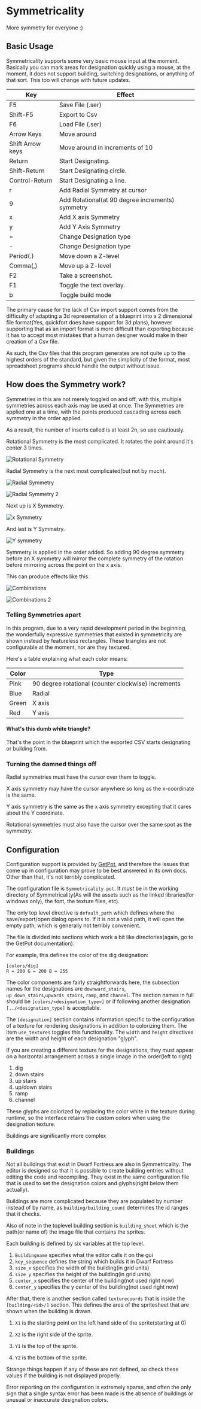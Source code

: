Symmetricality
==============

More symmetry for everyone :)

Basic Usage
-----------

Symmetricality supports some very basic mouse input at the moment. Basically you can mark areas for designation quickly using a mouse, at the moment, it does not support building, switching designations, or anything of that sort. This too will change with future updates.

| Key              | Effect                                           |
|------------------|--------------------------------------------------|
| F5               | Save File (.ser)                                 |
| Shift-F5         | Export to Csv                                    |
| F6               | Load File (.ser)                                 |
| Arrow Keys       | Move around                                      |
| Shift Arrow keys | Move around in increments of 10                  |
| Return           | Start Designating.                               |
| Shift-Return     | Start Designating circle.                        |
| Control-Return   | Start Designating a line.                        |
| r                | Add Radial Symmetry at cursor                    |
| 9                | Add Rotational(at 90 degree increments) symmetry |
| x                | Add X axis Symmetry                              |
| y                | Add Y Axis Symmetry                              |
| =                | Change Designation type                          |
| \-               | Change Designation type                          |
| Period(.)        | Move down a Z-level                              |
| Comma(,)         | Move up a Z-level                                |
| F2               | Take a screenshot.                               |
| F1               | Toggle the text overlay.                         |
|b				   | Toggle build mode								  |

The primary cause for the lack of Csv import support comes from the difficulty
of adapting a 3d representation of a blueprint into a 2 dimensional file
format(Yes, quickfort does have support for 3d plans), however supporting that
as an import format is more difficult than exporting because it has to accept
most mistakes that a human designer would make in their creation of a Csv file.

As such, the Csv files that this program generates are not quite up to the
highest orders of the standard, but given the simplicity of the format, most
spreadsheet programs should handle the output without issue.

How does the Symmetry work?
---------------------------

Symmetries in this are not merely toggled on and off, with this, multiple
symmetries across each axis may be used at once. The Symmetries are applied one
at a time, with the points produced cascading across each symmetry in the order
applied.

As a result, the number of inserts called is at least 2n, so use cautiously.

Rotational Symmetry is the most complicated. It rotates the point around it's
center 3 times.

![Rotational Symmetry](http://i.imgur.com/guuqSBR.png)

Radial Symmetry is the next most complicated(but not by much).

![Radial Symmetry](http://i.imgur.com/ZwfO5zN.png)

![Radial Symmetry 2](<http://i.imgur.com/6k1PaCd.png>)

Next up is X Symmetry.

![x Symmetry](<http://i.imgur.com/7pN3ii2.png>)

And last is Y Symmetry.

![Y symmetry](<http://i.imgur.com/u8SsO6G.png>)

Symmetry is applied in the order added. So adding 90 degree symmetry before an X
symmetry will mirror the complete symmetry of the rotation before mirroring
across the point on the x axis.

This can produce effects like this

![Combinations](http://i.imgur.com/FdDpbov.png)

![Combinations 2](http://i.imgur.com/1CN9EY9.png)

### Telling Symmetries apart

In this program, due to a very rapid development period in the beginning, the wonderfully expressive symmetries that existed in symmetricity are shown instead by featureless rectangles. These triangles are not configurable at the moment, nor are they textured.

Here's a table explaining what each color means:

|Color|Type|
|-----|----|
|Pink | 90 degree rotational (counter clockwise) increments|
|Blue| Radial|
|Green|X axis|
|Red|Y axis|

#### What's this dumb white triangle?

That's the point in the blueprint which the exported CSV starts designating or building from.

### Turning the damned things off

Radial symmetries must have the cursor over them to toggle.

X axis symmetry may have the cursor anywhere so long as the x-coordinate is the same.

Y axis symmetry is the same as the x axis symmetry excepting that it cares about the Y coordinate.

Rotational symmetries must also have the cursor over the same spot as the symmetry.


Configuration
-------------

Configuration support is provided by [GetPot](http://getpot.sourceforge.net/),
and therefore the issues that come up in configuration may prove to be best
answered in its own docs. Other than that, it's not terribly complicated.
 

The configuration file is `Symmetricality.pot`. It *must* be in the working directory of Symmetricality(As will the assets such as the linked libraries(for windows only), the font, the texture files, etc).

The only top level directive is `default_path` which defines where the save/export/open dialog opens to. If it is not a valid path, it will open the empty path, which is generally not terribly convenient.

The file is divided into sections which work a bit like directories(again, go to the GetPot documentation).

For example, this defines the color of the dig designation:

``` 
[colors/dig]
R = 200 G = 200 B = 255
```

The color components are fairly straightforwards here, the subsection names for the designations are `downward_stairs`, `up_down_stairs`,`upwards_stairs`, `ramp`, and `channel`. 
The section names in full should be `[colors/<designation_type>]` or if following another designation `[../<designation_type]` is acceptable.

The `[designation]` section contains information specific to the configuration of a texture for rendering designations in addition to colorizing them. 
The item `use_textures` toggles this functionality.
The `width` and `height` directives are the width and height of each designation "glyph".

If you are creating a different texture for the designations, they must appear on a horizontal arrangement across a single image in the order(left to right)

1) dig
2) down stairs
3) up stairs
4) up/down stairs
5) ramp
6) channel

These glyphs are colorized by replacing the color white in the texture during runtime, so the interface retains the custom colors when using the designation texture.

Buildings are significantly more complex

### Buildings

Not all buildings that exist in Dwarf Fortress are also in Symmetricality. The editor is designed so that it is possible to 
create building entries without editing the code and recompiling. They exist in the same configuration file that is used to 
set the designation colors and glyphs(right below them actually).

Buildings are more complicated because they are populated by number instead of by name, as `building/building_count` determines the id ranges that it checks.

Also of note in the toplevel building section is `building_sheet` which is the path(or name of) the image file that contains the sprites.

Each building is defined by six variables at the top level.

1) `Buildingname` specifies what the editor calls it on the gui
2) `key_sequence` defines the string which builds it in Dwarf Fortress
3) `size_x` specifies the width of the building(in grid units)
4) `size_y` specifies the height of the building(in grid units)
5) `center_x` specifies the center of the building(not used right now)
6) `center_y` specifies the y center of the building(not used right now)

After that, there is another section called `texturecoords` that is inside the `[building/<id>/]` section.
This defines the area of the spritesheet that are shown when the building is drawn.

1) `X1` is the starting point on the left hand side of the sprite(starting at 0)

2) `X2` is the right side of the sprite.

3) `Y1` is the top of the sprite.

4) `Y2` is the bottom of the sprite.

Strange things happen if any of these are not defined, so check these values if the building is not displayed properly.

Error reporting on the configuration is extremely sparse, and often the only sign that a single syntax error has been made is the absence of buildings or unusual or inaccurate designation colors.